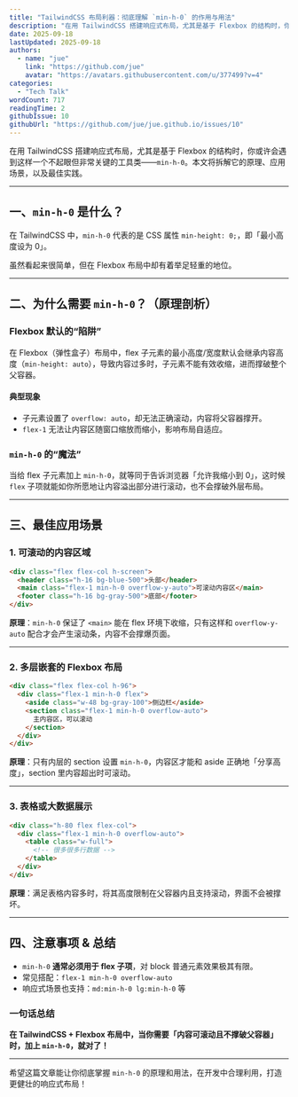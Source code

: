 ```yaml
---
title: "TailwindCSS 布局利器：彻底理解 `min-h-0` 的作用与用法"
description: "在用 TailwindCSS 搭建响应式布局，尤其是基于 Flexbox 的结构时，你或许会遇到这样一个不起眼但非常关键的工具类——min-h-0。本文将拆解它的原理、应用场景，以及最佳实践。  一、min-h-0 是什么？ 在 TailwindCSS 中，min-h-0 代表的是 CSS 属性 m..."
date: 2025-09-18
lastUpdated: 2025-09-18
authors:
  - name: "jue"
    link: "https://github.com/jue"
    avatar: "https://avatars.githubusercontent.com/u/377499?v=4"
categories:
  - "Tech Talk"
wordCount: 717
readingTime: 2
githubIssue: 10
githubUrl: "https://github.com/jue/jue.github.io/issues/10"
---
```

在用 TailwindCSS 搭建响应式布局，尤其是基于 Flexbox 的结构时，你或许会遇到这样一个不起眼但非常关键的工具类——`min-h-0`。本文将拆解它的原理、应用场景，以及最佳实践。

***

## 一、`min-h-0` 是什么？

在 TailwindCSS 中，`min-h-0` 代表的是 CSS 属性 `min-height: 0;`，即「最小高度设为 0」。

虽然看起来很简单，但在 Flexbox 布局中却有着举足轻重的地位。

***

## 二、为什么需要 `min-h-0`？（原理剖析）

### Flexbox 默认的“陷阱”

在 Flexbox（弹性盒子）布局中，flex 子元素的最小高度/宽度默认会继承内容高度（`min-height: auto`），导致内容过多时，子元素不能有效收缩，进而撑破整个父容器。

#### 典型现象
- 子元素设置了 `overflow: auto`，却无法正确滚动，内容将父容器撑开。
- `flex-1` 无法让内容区随窗口缩放而缩小，影响布局自适应。

### `min-h-0` 的“魔法”

当给 flex 子元素加上 `min-h-0`，就等同于告诉浏览器「允许我缩小到 0」，这时候 `flex` 子项就能如你所愿地让内容溢出部分进行滚动，也不会撑破外层布局。

***

## 三、最佳应用场景

### 1. 可滚动的内容区域

```html
<div class="flex flex-col h-screen">
  <header class="h-16 bg-blue-500">头部</header>
  <main class="flex-1 min-h-0 overflow-y-auto">可滚动内容区</main>
  <footer class="h-16 bg-gray-500">底部</footer>
</div>
```

**原理**：`min-h-0` 保证了 `<main>` 能在 flex 环境下收缩，只有这样和 `overflow-y-auto` 配合才会产生滚动条，内容不会撑爆页面。

***

### 2. 多层嵌套的 Flexbox 布局

```html
<div class="flex flex-col h-96">
  <div class="flex-1 min-h-0 flex">
    <aside class="w-48 bg-gray-100">侧边栏</aside>
    <section class="flex-1 min-h-0 overflow-auto">
      主内容区，可以滚动
    </section>
  </div>
</div>
```

**原理**：只有内层的 section 设置 `min-h-0`，内容区才能和 aside 正确地「分享高度」，section 里内容超出时可滚动。

***

### 3. 表格或大数据展示

```html
<div class="h-80 flex flex-col">
  <div class="flex-1 min-h-0 overflow-auto">
    <table class="w-full">
      <!-- 很多很多行数据 -->
    </table>
  </div>
</div>
```

**原理**：满足表格内容多时，将其高度限制在父容器内且支持滚动，界面不会被撑坏。

***

## 四、注意事项 & 总结

- `min-h-0` **通常必须用于 flex 子项**，对 block 普通元素效果极其有限。
- 常见搭配：`flex-1 min-h-0 overflow-auto`
- 响应式场景也支持：`md:min-h-0 lg:min-h-0` 等

### 一句话总结

**在 TailwindCSS + Flexbox 布局中，当你需要「内容可滚动且不撑破父容器」时，加上 `min-h-0`，就对了！**

***

希望这篇文章能让你彻底掌握 `min-h-0` 的原理和用法，在开发中合理利用，打造更健壮的响应式布局！